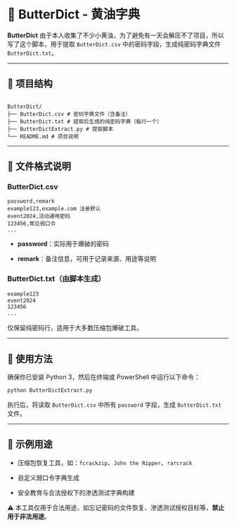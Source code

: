 # 🧈 ButterDict - 黄油字典

**ButterDict** 由于本人收集了不少小黄油，为了避免有一天会解压不了项目，所以写了这个脚本，用于提取 `ButterDict.csv` 中的密码字段，生成纯密码字典文件 `ButterDict.txt`。

---

## 📂 项目结构

```

ButterDict/  
├── ButterDict.csv # 密码字典文件（含备注）  
├── ButterDict.txt # 提取后生成的纯密码字典（每行一个）  
├── ButterDictExtract.py # 提取脚本  
└── README.md # 项目说明

```
---

## 📝 文件格式说明

### ButterDict.csv

```csv
password,remark
example123,example.com 注册默认
event2024,活动通用密码
123456,常见弱口令
...
```

-   **password**：实际用于爆破的密码
    
-   **remark**：备注信息，可用于记录来源、用途等说明
    

### ButterDict.txt（由脚本生成）

```txt
example123
event2024
123456
...
```

仅保留纯密码行，适用于大多数压缩包爆破工具。

---

## 🚀 使用方法

确保你已安装 Python 3，然后在终端或 PowerShell 中运行以下命令：

```bash
python ButterDictExtract.py
```

执行后，将读取 `ButterDict.csv` 中所有 `password` 字段，生成 `ButterDict.txt` 文件。

---

## 🧰 示例用途

-   压缩包恢复工具，如：`fcrackzip`、`John the Ripper`、`rarcrack`
    
-   自定义弱口令字典生成
    
-   安全教育与合法授权下的渗透测试字典构建
    

⚠ 本工具仅用于合法用途，如忘记密码的文件恢复、渗透测试授权目标等，**禁止用于非法用途**。